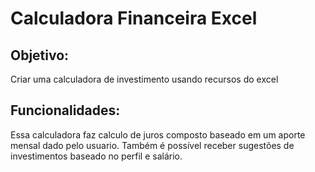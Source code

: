 # Calculadora Financeira Excel

## Objetivo:
Criar uma calculadora de investimento usando recursos do excel

## Funcionalidades:
Essa calculadora faz calculo de juros composto baseado em um aporte mensal dado pelo usuario.
Também é possível receber sugestões de investimentos baseado no perfil e salário.
